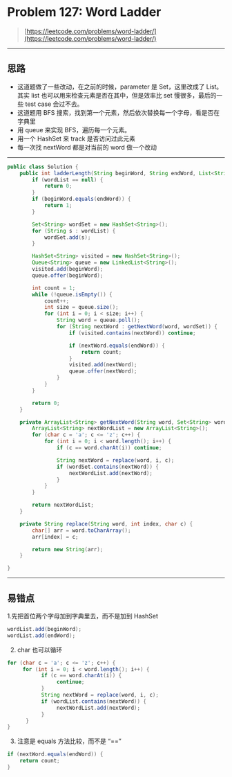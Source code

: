 # Problem 127:  Word Ladder

> [https://leetcode.com/problems/word-ladder/](https://leetcode.com/problems/word-ladder/)

---

## 思路

* 这道题做了一些改动，在之前的时候，parameter 是 Set，这里改成了 List。其实 list 也可以用来检查元素是否在其中，但是效率比 set 慢很多，最后的一些 test case 会过不去。
* 这道题用 BFS 搜索，找到第一个元素，然后依次替换每一个字母，看是否在字典里
* 用 queue 来实现 BFS，遍历每一个元素。
* 用一个 HashSet 来 track 是否访问过此元素
* 每一次找 nextWord 都是对当前的 word 做一个改动 

---

```java
public class Solution {
    public int ladderLength(String beginWord, String endWord, List<String> wordList) {
        if (wordList == null) {
            return 0;
        }
        if (beginWord.equals(endWord)) {
            return 1;
        }

        Set<String> wordSet = new HashSet<String>();
        for (String s : wordList) {
            wordSet.add(s);
        }

        HashSet<String> visited = new HashSet<String>();
        Queue<String> queue = new LinkedList<String>();
        visited.add(beginWord);
        queue.offer(beginWord);

        int count = 1;
        while (!queue.isEmpty()) {
            count++;
            int size = queue.size();
            for (int i = 0; i < size; i++) {
                String word = queue.poll();
                for (String nextWord : getNextWord(word, wordSet)) {
                    if (visited.contains(nextWord)) continue;

                    if (nextWord.equals(endWord)) {
                        return count;
                    }
                    visited.add(nextWord);
                    queue.offer(nextWord);
                }
            }
        } 

        return 0;
    }

    private ArrayList<String> getNextWord(String word, Set<String> wordSet) {
        ArrayList<String> nextWordList = new ArrayList<String>();
        for (char c = 'a'; c <= 'z'; c++) {
            for (int i = 0; i < word.length(); i++) {
                if (c == word.charAt(i)) continue;

                String nextWord = replace(word, i, c);
                if (wordSet.contains(nextWord)) {
                    nextWordList.add(nextWord);
                }
            }
        }

        return nextWordList;
    }

    private String replace(String word, int index, char c) {
        char[] arr = word.toCharArray();
        arr[index] = c;

        return new String(arr);
    }

}
```

---

## 易错点

1.先把首位两个字母加到字典里去，而不是加到 HashSet

```java
wordList.add(beginWord);
wordList.add(endWord);
```

2. char 也可以循环

```java
for (char c = 'a'; c <= 'z'; c++) {
     for (int i = 0; i < word.length(); i++) {
           if (c == word.charAt(i)) {
                continue;
           }
           String nextWord = replace(word, i, c);
           if (wordList.contains(nextWord)) {
                nextWordList.add(nextWord);
           }
      }
}
```

3. 注意是 equals 方法比较，而不是 “==”

```java
if (nextWord.equals(endWord)) {
    return count;
}
```



